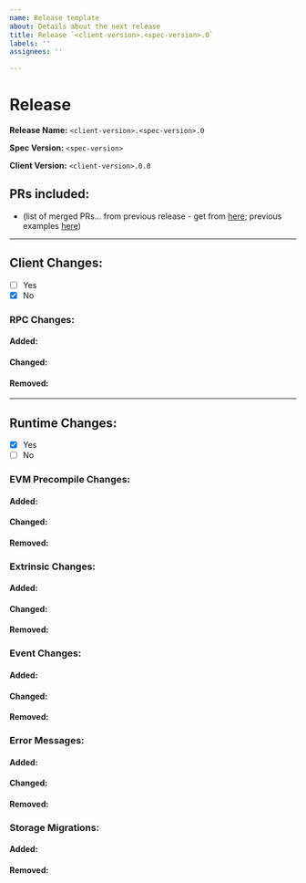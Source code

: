 ```yaml
---
name: Release template
about: Details about the next release
title: Release `<client-version>.<spec-version>.0`
labels: ''
assignees: ''

---
```


# Release

**Release Name:** `<client-version>.<spec-version>.0`

**Spec Version:** `<spec-version>`

**Client Version:** `<client-version>.0.0`

## PRs included:
- (list of merged PRs... from previous release - get from [here](https://github.com/futureversecom/trn-seed/pulls?q=is%3Aclosed); previous examples [here](https://github.com/futureversecom/trn-seed/issues?q=is%3Aissue+is%3Aclosed))

---

## Client Changes:
- [ ] Yes
- [x] No

### RPC Changes:
#### Added:

#### Changed:

#### Removed:

---

## Runtime Changes:
- [x] Yes
- [ ] No

### EVM Precompile Changes:
#### Added:

#### Changed:

#### Removed:

### Extrinsic Changes:
#### Added:

#### Changed:

#### Removed:

### Event Changes:
#### Added:

#### Changed:

#### Removed:

### Error Messages:
#### Added:

#### Changed:

#### Removed:

### Storage Migrations:
#### Added:

#### Removed:

